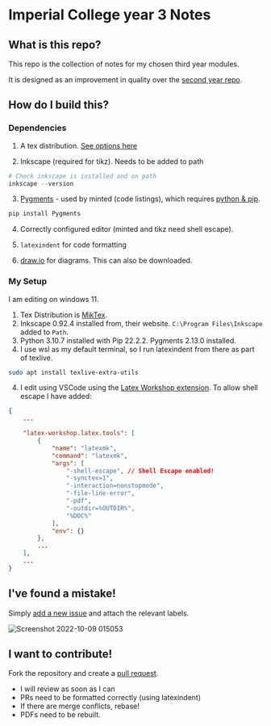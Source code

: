 # Imperial College year 3 Notes

## What is this repo?
This repo is the collection of notes for my chosen third year modules. 

It is designed as an improvement in quality over the [second year repo](https://github.com/OliverKillane/Imperial-Computing-Year-2-Notes).

## How do I build this?
### Dependencies
1. A tex distribution. [See options here](https://www.latex-project.org/get/)

2. Inkscape (required for tikz). Needs to be added to path
```powershell
# Check inkscape is installed and on path
inkscape --version
```

3. [Pygments](https://pygments.org/) - used by minted (code listings), which requires [python & pip](https://www.python.org/downloads/).
```powershell
pip install Pygments
```

4. Correctly configured editor (minted and tikz need shell escape).

5. `latexindent` for code formatting

6. [draw.io](https://app.diagrams.net/) for diagrams. This can also be downloaded.

### My Setup
I am editing on windows 11.
1. Tex Distribution is [MikTex](https://miktex.org/).
2. Inkscape 0.92.4 installed from, their website. `C:\Program Files\Inkscape` added to `Path`.
3. Python 3.10.7 installed with Pip 22.2.2. Pygments 2.13.0 installed.
5. I use wsl as my default terminal, so I run latexindent from there as part of texlive. 
```bash
sudo apt install texlive-extra-utils
```
4. I edit using VSCode using the [Latex Workshop extension](https://marketplace.visualstudio.com/items?itemName=James-Yu.latex-workshop). To allow shell escape I have added:
```json
{
    ...

    "latex-workshop.latex.tools": [
        {
            "name": "latexmk",
            "command": "latexmk",
            "args": [
                "-shell-escape", // Shell Escape enabled!
                "-synctex=1",
                "-interaction=nonstopmode",
                "-file-line-error",
                "-pdf",
                "-outdir=%OUTDIR%",
                "%DOC%"
            ],
            "env": {}
        },
        ...
    ],
    ...
}
```

## I've found a mistake!
Simply [add a new issue](https://github.com/OliverKillane/Imperial-Computing-Year-3-Notes/issues/new/choose) and attach the relevant labels.

![Screenshot 2022-10-09 015053](https://user-images.githubusercontent.com/44177991/194732526-54cca108-9fa7-4b0e-a4af-b0baad625af9.png)

## I want to contribute!
Fork the repository and create a [pull request](https://github.com/OliverKillane/Imperial-Computing-Year-3-Notes/pulls).
- I will review as soon as I can
- PRs need to be formatted correctly (using latexindent)
- If there are merge conflicts, rebase!
- PDFs need to be rebuilt.

